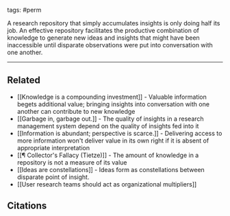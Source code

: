 tags: #perm

A research repository that simply accumulates insights is only doing half its job. An effective repository facilitates the productive combination of knowledge to generate new ideas and insights that might have been inaccessible until disparate observations were put into conversation with one another. 

---
## Related
- [[Knowledge is a compounding investment]] - Valuable information begets additional value; bringing insights into conversation with one another can contribute to new knowledge
- [[Garbage in, garbage out.]] - The quality of insights in a research management system depend on the quality of insights fed into it
- [[Information is abundant; perspective is scarce.]] - Delivering access to more information won't deliver value in its own right if it is absent of appropriate interpretation 
- [[¶ Collector's Fallacy (Tietze)]] - The amount of knowledge in a repository is not a measure of its value
- [[Ideas are constellations]] - Ideas form as constellations between disparate point of insight. 
- [[User research teams should act as organizational multipliers]]

## Citations